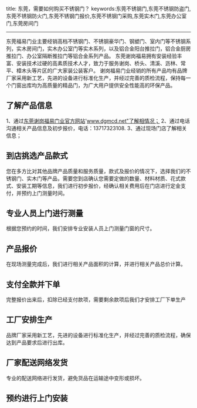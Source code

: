 title: 东莞，需要如何购买不锈钢门？
keywords:东莞不锈钢门,东莞不锈钢防盗门,东莞不锈钢防火门,东莞不锈钢门报价,东莞不锈钢门采购,东莞实木门,东莞办公室门,东莞房间门

---

东莞福易门业主要经销高档不锈钢门、不锈钢豪华门、钢塑门、室内门等不锈钢系列，实木房间门，实木办公室门等实木系列，以及铝合金阳台推拉门，铝合金厨房推拉门、办公室隔断推拉门等铝合金系列产品。
东莞谢岗福易拥有安装经验丰富、安装技术过硬的高素质技术人才，致力于服务谢岗、桥头、清溪、沥林、常平、樟木头等片区的广大家装公装客户。
谢岗福易门业经销的所有产品均有品牌厂家采用新工艺，先进的设备进行标准化生产，并经过完善的质检流程，保持每一个门窗出库均为高质量的精品门，为广大用户提供安全性能高的环保产品。 

## 了解产品信息

1、通过<a href="http://www.dgmcd.net" title="东莞谢岗福易门业">东莞谢岗福易门业官方网站</a>'www.dgmcd.net"了解相情况；
2、通过电话沟通相关产品信息及初步报价，电话：13717323108.
3、通过现场门店了解相关信息；

## 到店挑选产品款式

您在多方比对其他品牌产品质量和服务质量，款式及报价的情况下，选择我们的不锈钢门、实木门等产品，需要您到店确认您需要定做的数量、材料材质、花式款式、安装工期等信息，我们进行初步报价，经确认相关费用后在门店进行定金支付，并预约上门测量时间。

## 专业人员上门进行测量

根据您预约的时间，我们安排专业安装人员上门测量门窗的尺寸。

## 产品报价

在现场测量完成后，我们进行相关产品面积的计算，并进行相关产品总价计算。

## 支付全款并下单

完整报价出来后，扣除已经支付款项，需要剩余款项后我们才安排工厂下单生产

## 工厂安排生产

品牌厂家采用新工艺，先进的设备进行标准化生产，并经过完善的质检流程，确保达到产品要求后进行出库。

## 厂家配送网络发货

专业的配送网络进行发货，避免货品在运输途中变形或损坏。


## 预约进行上门安装


